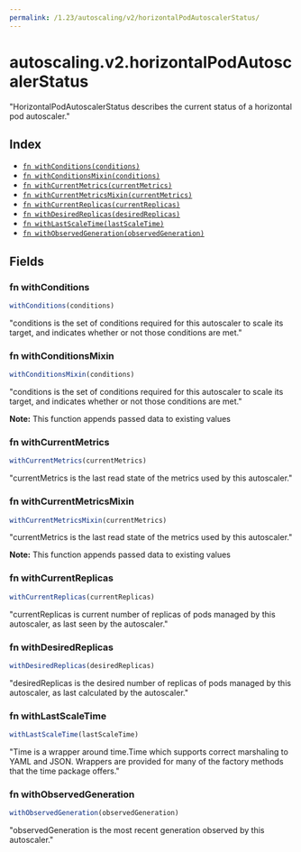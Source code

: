 ```yaml
---
permalink: /1.23/autoscaling/v2/horizontalPodAutoscalerStatus/
---
```


# autoscaling.v2.horizontalPodAutoscalerStatus

"HorizontalPodAutoscalerStatus describes the current status of a horizontal pod autoscaler."

## Index

* [`fn withConditions(conditions)`](#fn-withconditions)
* [`fn withConditionsMixin(conditions)`](#fn-withconditionsmixin)
* [`fn withCurrentMetrics(currentMetrics)`](#fn-withcurrentmetrics)
* [`fn withCurrentMetricsMixin(currentMetrics)`](#fn-withcurrentmetricsmixin)
* [`fn withCurrentReplicas(currentReplicas)`](#fn-withcurrentreplicas)
* [`fn withDesiredReplicas(desiredReplicas)`](#fn-withdesiredreplicas)
* [`fn withLastScaleTime(lastScaleTime)`](#fn-withlastscaletime)
* [`fn withObservedGeneration(observedGeneration)`](#fn-withobservedgeneration)

## Fields

### fn withConditions

```ts
withConditions(conditions)
```

"conditions is the set of conditions required for this autoscaler to scale its target, and indicates whether or not those conditions are met."

### fn withConditionsMixin

```ts
withConditionsMixin(conditions)
```

"conditions is the set of conditions required for this autoscaler to scale its target, and indicates whether or not those conditions are met."

**Note:** This function appends passed data to existing values

### fn withCurrentMetrics

```ts
withCurrentMetrics(currentMetrics)
```

"currentMetrics is the last read state of the metrics used by this autoscaler."

### fn withCurrentMetricsMixin

```ts
withCurrentMetricsMixin(currentMetrics)
```

"currentMetrics is the last read state of the metrics used by this autoscaler."

**Note:** This function appends passed data to existing values

### fn withCurrentReplicas

```ts
withCurrentReplicas(currentReplicas)
```

"currentReplicas is current number of replicas of pods managed by this autoscaler, as last seen by the autoscaler."

### fn withDesiredReplicas

```ts
withDesiredReplicas(desiredReplicas)
```

"desiredReplicas is the desired number of replicas of pods managed by this autoscaler, as last calculated by the autoscaler."

### fn withLastScaleTime

```ts
withLastScaleTime(lastScaleTime)
```

"Time is a wrapper around time.Time which supports correct marshaling to YAML and JSON.  Wrappers are provided for many of the factory methods that the time package offers."

### fn withObservedGeneration

```ts
withObservedGeneration(observedGeneration)
```

"observedGeneration is the most recent generation observed by this autoscaler."